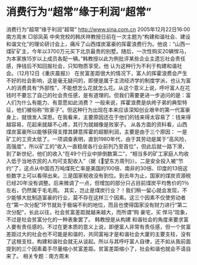 # 消费行为“超常”缘于利润“超常”

消费行为“超常”缘于利润“超常”
http://www.sina.com.cn 2005年12月22日16:00 南方周末
□邬凤英
中央党校的韩庆祥教授日前在一次主题为“构建和谐社会、建设和谐文化”的理论研讨会上，痛斥了山西煤炭富豪的挥霍浪费行为。他说：“山西一煤矿矿主，今年以3700万元买下北京最贵的别墅。随后，一次性购买20辆悍马，为本家族15岁以上成员各配一辆。”韩教授以此为例批评某些企业主遗忘社会责任感，挣钱后不知回报社会，只知物质享受。他
认为这种行为不利于构建和谐社会。（12月12日《重庆晨报》）
在贫富差距很大的情况下，富人的挥霍浪费会产生不好的社会影响，这是毫无疑问的，即便是属于主流经济学的制度学派，也认为富人的消费具有“外部性”，不能想怎么花就怎么花。从这个意义上说，呼吁富人在花钱时不要忘了自己的社会责任感，是有道理的。但我们需要更进一步追问的是：富人们为什么有能力、有意愿如此消费？
一般来说，挥霍浪费是纨绔子弟的典型特征，他们被俗称“败家子”。但这种行为出现在本来应该深知创业艰辛的第一代富豪身上，就很发人深思。在我看来，主要原因还在于他们的钱来得太容易了：钱来得越容易，花起来就越不心疼，其行为就越像是败家子。
从各方面的资料看，山西煤炭富豪所以能够获得支撑其肆意挥霍的超额利润，主要是由于三个原因：
一是矿工的工资太低了。一项调查表明，直到1980年代，由于其劳动是属于“高风险，高强度”，所以矿工的“收入一直稳居各行业前列乃至首位”，但此后就一路下滑，到了新世纪，他们的收入“在49个行业中排倒数第二”，“相当多的矿工家庭人均收入低于当地农民的人均可支配收入”（据《望东方周刊》）。二是安全投入被“节约”了，这点从中国百万吨煤死亡率是美国的100倍、南非的30倍、印度的13倍这些数字上可以看得出来。三是国家税收没有到位。到去年为止，国家的煤炭资源税已经20年没有调整。后来微调了一点，但增加的部分只占目前煤炭平均售价的1％左右，仍然属于毛毛雨。
其实，岂止是煤炭行业？！我们稍一留心就会发现，不少能够大批制造富豪的行业，莫不存在这样三个因素。这三个因素不仅使劳动者在“第一次分配”环节就处于极端不利的地位，而且也使得国家没有财力进行“第二次分配”，长此以往，社会贫富差距就越来越大，而所谓“购
豪宅，买
悍马”现象，不过是社会贫富分化的一种表象罢了。
韩教授是从构建
和谐社会的角度来要求富人要有责任感的。不过在更本质的意义上说，即便富人非常有责任感，但一个贫富差距过大的社会也不可能是和谐的，共同富裕才是和谐社会大厦的主要支柱，没有了这根支柱，构建和谐社会就无从谈起。所以与其呼吁富人自律，还不如从我前面提到的三个因素着手尽量缩小贫富差距。贫富差距缩小了，社会和谐也就会不请自来了。
相关专题：南方周末 

